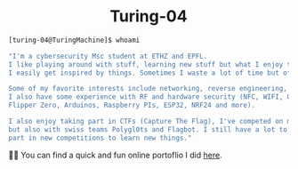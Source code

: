 <h1 align="center"> <b> Turing-04 </b></h1>

```zsh
[turing-04@TuringMachine]$ whoami

"I'm a cybersecurity Msc student at ETHZ and EPFL.
I like playing around with stuff, learning new stuff but what I enjoy the most is breaking stuff.
I easily get inspired by things. Sometimes I waste a lot of time but often I make some fun discoveries.

Some of my favorite interests include networking, reverse engineering, web exploitation and forensics.
I also have some experience with RF and hardware security (NFC, WIFI, GPS, etc. using the HackRF One,
Flipper Zero, Arduinos, Raspberry PIs, ESP32, NRF24 and more).

I also enjoy taking part in CTFs (Capture The Flag), I've competed on my own as 'Turing-04' and now 'Enigmatix'
but also with swiss teams Polygl0ts and Flagbot. I still have a lot to learn however and it's always fun to take
part in new competitions to learn new things."
```

<!--
**Turing-04/Turing-04** is a ✨ _special_ ✨ repository because its `README.md` (this file) appears on your GitHub profile.

Here are some ideas to get you started:

- 🔭 I’m currently working on ...
- 🌱 I’m currently learning ...
- 👯 I’m looking to collaborate on ...
- 🤔 I’m looking for help with ...
- 💬 Ask me about ...
- 📫 How to reach me: ...
- 😄 Pronouns: ...
- ⚡ Fun fact: ...
-->


👨‍💻 You can find a quick and fun online portoflio I did [here](enigmatix.xyz).


